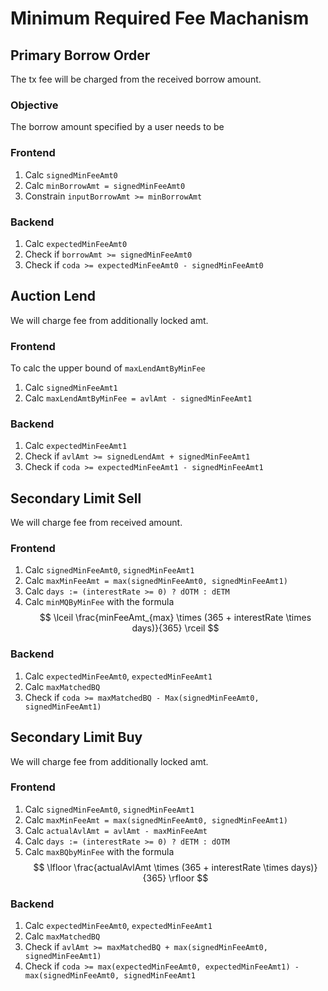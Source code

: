 # Minimum Required Fee Machanism

## Primary Borrow Order

The tx fee will be charged from the received borrow amount.

### Objective

The borrow amount specified by a user needs to be 

### Frontend

1.  Calc `signedMinFeeAmt0`
1.  Calc `minBorrowAmt = signedMinFeeAmt0`
1.  Constrain `inputBorrowAmt >= minBorrowAmt`

### Backend

1.  Calc `expectedMinFeeAmt0`
1.  Check if `borrowAmt >= signedMinFeeAmt0`
1.  Check if `coda >= expectedMinFeeAmt0 - signedMinFeeAmt0`

## Auction Lend

We will charge fee from additionally locked amt.

### Frontend

To calc the upper bound of `maxLendAmtByMinFee`
1.  Calc `signedMinFeeAmt1`
1.  Calc `maxLendAmtByMinFee = avlAmt - signedMinFeeAmt1`

### Backend

1.  Calc `expectedMinFeeAmt1`
1.  Check if `avlAmt >= signedLendAmt + signedMinFeeAmt1`
1.  Check if `coda >= expectedMinFeeAmt1 - signedMinFeeAmt1`

## Secondary Limit Sell

We will charge fee from received amount.

### Frontend

1.  Calc `signedMinFeeAmt0`, `signedMinFeeAmt1`
1.  Calc `maxMinFeeAmt = max(signedMinFeeAmt0, signedMinFeeAmt1)`
1.  Calc `days := (interestRate >= 0) ? dOTM : dETM`
1.  Calc `minMQByMinFee` with the formula
    $$
        \lceil \frac{minFeeAmt_{max} \times (365 + interestRate \times days)}{365} \rceil
    $$

### Backend

1.  Calc `expectedMinFeeAmt0`, `expectedMinFeeAmt1`
1.  Calc `maxMatchedBQ`
1.  Check if `coda >= maxMatchedBQ - Max(signedMinFeeAmt0, signedMinFeeAmt1)`

## Secondary Limit Buy

We will charge fee from additionally locked amt.

### Frontend

1.  Calc `signedMinFeeAmt0`, `signedMinFeeAmt1`
1.  Calc `maxMinFeeAmt = max(signedMinFeeAmt0, signedMinFeeAmt1)`
1.  Calc `actualAvlAmt = avlAmt - maxMinFeeAmt`
1.  Calc `days := (interestRate >= 0) ? dETM : dOTM`
1.  Calc `maxBQbyMinFee` with the formula
    $$
        \lfloor \frac{actualAvlAmt \times (365 + interestRate \times days)}{365} \rfloor
    $$

### Backend

1.  Calc `expectedMinFeeAmt0`, `expectedMinFeeAmt1`
1.  Calc `maxMatchedBQ`
1.  Check if `avlAmt >= maxMatchedBQ + max(signedMinFeeAmt0, signedMinFeeAmt1)`
1.  Check if `coda >= max(expectedMinFeeAmt0, expectedMinFeeAmt1) - max(signedMinFeeAmt0, signedMinFeeAmt1`
